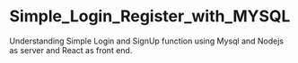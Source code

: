 # Simple_Login_Register_with_MYSQL
Understanding Simple Login and SignUp function using Mysql and Nodejs as server and React as front end.
